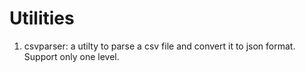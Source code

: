 # Utilities

1. csvparser: a utilty to parse a csv file and convert it to json format.  Support only one level.
